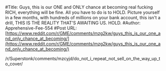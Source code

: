 #Title: Guys, this is our ONE and ONLY chance at becoming real fucking RICH, everything will be fine. All you have to do is to HOLD. Picture yourself in a few months, with hundreds of millions on your bank account, this isn't a drill, THIS IS THE REALITY THAT'S AWAITING US. HOLD.
#Author: Apprehensive-Fee-554
#Post URL: [https://www.reddit.com/r/GME/comments/mzg2kw/guys_this_is_our_one_and_only_chance_at_becoming/](https://www.reddit.com/r/GME/comments/mzg2kw/guys_this_is_our_one_and_only_chance_at_becoming/)


/r/Superstonk/comments/mzcyjd/do_not_i_repeat_not_sell_on_the_way_up_to_cover/